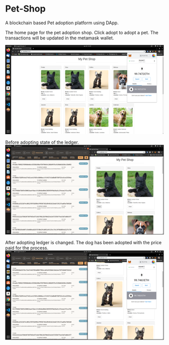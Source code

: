 # Pet-Shop
A blockchain based Pet adoption platform using DApp. 

The home page for the pet adoption shop.
Click adopt to adopt a pet. The transactions
will be updated in the metamask wallet.

![Screenshot](/images/hmpage.png)

Before adopting state of the ledger.
![Screenshot](/images/beforereq.png)

After adopting ledger is changed.
The dog has been adopted with the 
price paid for the process.
![Screenshot](/images/afterreq.png)

